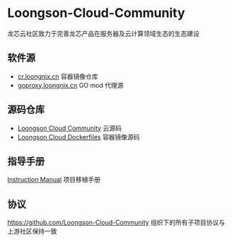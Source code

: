 # Loongson-Cloud-Community
龙芯云社区致力于完善龙芯产品在服务器及云计算领域生态的生态建设

## 软件源

- [cr.loongnix.cn](http://cr.loongnix.cn)  容器镜像仓库
- [goproxy.loongnix.cn](http://goproxy.loongnix.cn) GO mod 代理源

## 源码仓库
- [Loongson Cloud Community](https://github.com/Loongson-Cloud-Community/) 云源码
- [Loongson Cloud Dockerfiles](https://github.com/Loongson-Cloud-Community/dockerfiles) 容器镜像源码

## 指导手册
 [Instruction Manual](https://github.com/Loongson-Cloud-Community/Loongson-Cloud-Community/tree/main/docs/%E7%A7%BB%E6%A4%8D%E6%89%8B%E5%86%8C) 项目移植手册

## 协议
https://github.com/Loongson-Cloud-Community 组织下的所有子项目协议与上游社区保持一致
